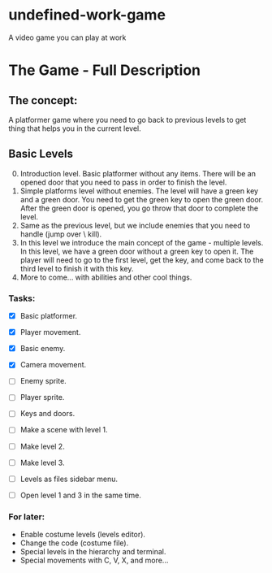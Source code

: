 # undefined-work-game
A video game you can play at work


# The Game - Full Description

 
## The concept:
A platformer game where you need to go back to previous levels to get thing that helps you in the current level.

## Basic Levels
0. Introduction level. Basic platformer without any items. There will be an opened door that you need to pass in order to finish the level.
1. Simple platforms level without enemies.
The level will have a green key and a green door.
You need to get the green key to open the green door.
After the green door is opened, you go throw that door to complete the level.
2. Same as the previous level, but we include enemies that you need to handle (jump over \ kill).
3. In this level we introduce the main concept of the game - multiple levels. In this level, we have a green door without a green key to open it. The player will need to go to the first level, get the key, and come back to the third level to finish it with this key.
4. More to come... with abilities and other cool things.

### Tasks:

- [x] Basic platformer.
- [x] Player movement.
- [x] Basic enemy.
- [x] Camera movement.
- [ ] Enemy sprite.
- [ ] Player sprite.
- [ ] Keys and doors. 
- [ ] Make a scene with level 1.
- [ ] Make level 2.
- [ ] Make level 3.
- [ ] Levels as files sidebar menu.
- [ ] Open level 1 and 3 in the same time.


### For later:
*	Enable costume levels (levels editor).
*	Change the code (costume file).
*	Special levels in the hierarchy and terminal.
*	Special movements with C, V, X, and more...


